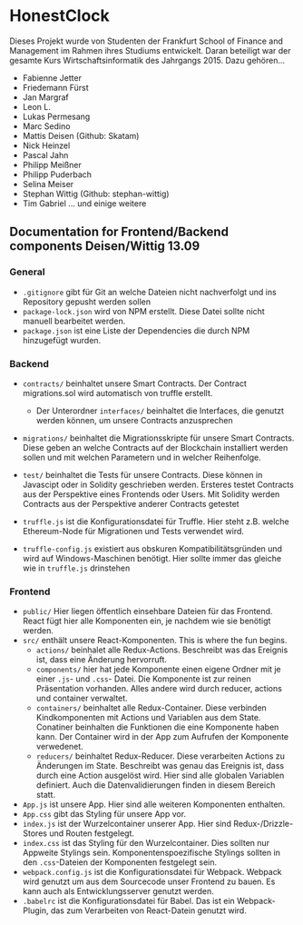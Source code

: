 # HonestClock
Dieses Projekt wurde von Studenten der Frankfurt School of Finance and Management im Rahmen ihres Studiums entwickelt. Daran beteiligt war der gesamte Kurs Wirtschaftsinformatik des Jahrgangs 2015.
Dazu gehören...
* Fabienne Jetter
* Friedemann Fürst
* Jan Margraf
* Leon L.
* Lukas Permesang
* Marc Sedino
* Mattis Deisen (Github: Skatam)
* Nick Heinzel
* Pascal Jahn
* Philipp Meißner
* Philipp Puderbach
* Selina Meiser
* Stephan Wittig (Github: stephan-wittig)
* Tim Gabriel
... und einige weitere



## Documentation for Frontend/Backend components Deisen/Wittig 13.09

### General
- ```.gitignore``` gibt für Git an welche Dateien nicht nachverfolgt und ins Repository gepusht werden sollen
- ```package-lock.json``` wird von NPM erstellt. Diese Datei sollte nicht manuell bearbeitet werden.
- ```package.json``` ist eine Liste der Dependencies die durch NPM hinzugefügt wurden.

### Backend
- ```contracts/``` beinhaltet unsere Smart Contracts. Der Contract migrations.sol wird automatisch von truffle erstellt.
  - Der Unterordner ```interfaces/``` beinhaltet die Interfaces, die genutzt werden können, um unsere Contracts anzusprechen

- ```migrations/``` beinhaltet die Migrationsskripte für unsere Smart Contracts. Diese geben an welche Contracts auf der Blockchain installiert werden sollen und mit welchen Parametern und in welcher Reihenfolge.
- ```test/``` beinhaltet die Tests für unsere Contracts. Diese können in Javascipt oder in Solidity geschrieben werden. Ersteres testet Contracts aus der Perspektive eines Frontends oder Users. Mit Solidity werden Contracts aus der Perspektive anderer Contracts getestet
- ```truffle.js``` ist die Konfigurationsdatei für Truffle. Hier steht z.B. welche Ethereum-Node für Migrationen und Tests verwendet wird.
- ```truffle-config.js``` existiert aus obskuren Kompatibilitätsgründen und wird auf Windows-Maschinen benötigt. Hier sollte immer das gleiche wie in ```truffle.js``` drinstehen



### Frontend
- ```public/``` Hier liegen öffentlich einsehbare Dateien für das Frontend. React fügt hier alle Komponenten ein, je nachdem wie sie benötigt werden.
- ```src/``` enthält unsere React-Komponenten. This is where the fun begins.
  - ```actions/``` beinhalet alle Redux-Actions. Beschreibt was das Ereignis ist, dass eine Änderung hervorruft.
  - ```components/``` hier hat jede Komponente einen eigene Ordner mit je einer ```.js```- und ```.css```- Datei. Die Komponente ist zur reinen Präsentation vorhanden. Alles andere wird durch reducer, actions und container verwaltet.
  - ```containers/``` beinhaltet alle Redux-Container. Diese verbinden Kindkomponenten mit Actions und Variablen aus dem State. Conatiner beinhalten die Funktionen die eine Komponente haben kann. Der Container wird in der App zum Aufrufen der Komponente verwedenet.
  - ```reducers/``` beinhaltet Redux-Reducer. Diese verarbeiten Actions zu Änderungen im State. Beschreibt  was genau das Ereignis ist, dass durch eine Action ausgelöst wird. Hier sind alle globalen Variablen definiert. Auch die Datenvalidierungen finden in diesem Bereich statt.
- ```App.js``` ist unsere App. Hier sind alle weiteren Komponenten enthalten.
- ```App.css``` gibt das Styling für unsere App vor.
- ```index.js``` ist der Wurzelcontainer unserer App. Hier sind Redux-/Drizzle-Stores und Routen festgelegt.
- ```index.css``` ist das Styling für den Wurzelcontainer. Dies sollten nur Appweite Stylings sein. Komponentenspoezifische Stylings sollten in den ```.css```-Dateien der Komponenten festgelegt sein.
- ```webpack.config.js``` ist die Konfigurationsdatei für Webpack. Webpack wird genutzt um aus dem Sourcecode unser Frontend zu bauen. Es kann auch als Entwicklungsserver genutzt werden.
- ```.babelrc``` ist die Konfigurationsdatei für Babel. Das ist ein Webpack-Plugin, das zum Verarbeiten von React-Datein genutzt wird.
